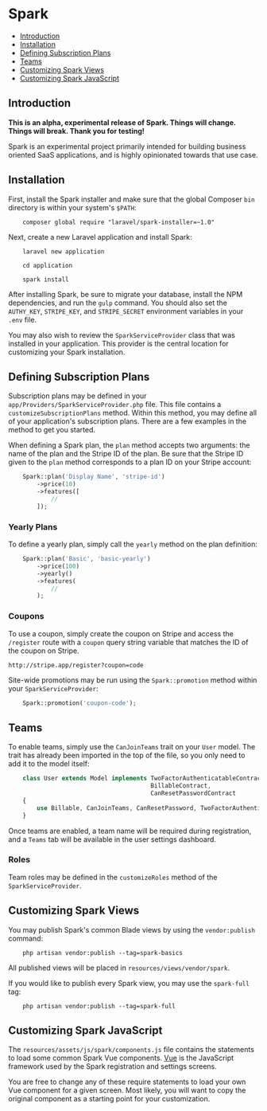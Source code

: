 # Spark

- [Introduction](#introduction)
- [Installation](#installation)
- [Defining Subscription Plans](#defining-subscription-plans)
- [Teams](#teams)
- [Customizing Spark Views](#customizing-spark-views)
- [Customizing Spark JavaScript](#customizing-spark-javascript)

<a name="introduction"></a>
## Introduction

**This is an alpha, experimental release of Spark. Things will change. Things will break. Thank you for testing!**

Spark is an experimental project primarily intended for building business oriented SaaS applications, and is highly opinionated towards that use case.

<a name="installation"></a>
## Installation

First, install the Spark installer and make sure that the global Composer `bin` directory is within your system's `$PATH`:
```
	composer global require "laravel/spark-installer=~1.0"
```
Next, create a new Laravel application and install Spark:
```
	laravel new application

	cd application

	spark install
```
After installing Spark, be sure to migrate your database, install the NPM dependencies, and run the `gulp` command. You should also set the `AUTHY_KEY`, `STRIPE_KEY`, and `STRIPE_SECRET` environment variables in your `.env` file.

You may also wish to review the `SparkServiceProvider` class that was installed in your application. This provider is the central location for customizing your Spark installation.

<a name="defining-subscription-plans"></a>
## Defining Subscription Plans

Subscription plans may be defined in your `app/Providers/SparkServiceProvider.php` file. This file contains a `customizeSubscriptionPlans` method. Within this method, you may define all of your application's subscription plans. There are a few examples in the method to get you started.

When defining a Spark plan, the `plan` method accepts two arguments: the name of the plan and the Stripe ID of the plan. Be sure that the Stripe ID given to the `plan` method corresponds to a plan ID on your Stripe account:
```php
	Spark::plan('Display Name', 'stripe-id')
		->price(10)
		->features([
			//
		]);
```

### Yearly Plans

To define a yearly plan, simply call the `yearly` method on the plan definition:
```php
	Spark::plan('Basic', 'basic-yearly')
		->price(100)
		->yearly()
		->features(
			//
		);
```
### Coupons

To use a coupon, simply create the coupon on Stripe and access the `/register` route with a `coupon` query string variable that matches the ID of the coupon on Stripe.

	http://stripe.app/register?coupon=code

Site-wide promotions may be run using the `Spark::promotion` method within your `SparkServiceProvider`:
```php
	Spark::promotion('coupon-code');
```
<a name="teams"></a>
## Teams

To enable teams, simply use the `CanJoinTeams` trait on your `User` model. The trait has already been imported in the top of the file, so you only need to add it to the model itself:
```php
	class User extends Model implements TwoFactorAuthenticatableContract,
	                                    BillableContract,
	                                    CanResetPasswordContract
	{
	    use Billable, CanJoinTeams, CanResetPassword, TwoFactorAuthenticatable;
	}
```
Once teams are enabled, a team name will be required during registration, and a `Teams` tab will be available in the user settings dashboard.

### Roles

Team roles may be defined in the `customizeRoles` method of the `SparkServiceProvider`.

<a name="customizing-spark-views"></a>
## Customizing Spark Views

You may publish Spark's common Blade views by using the `vendor:publish` command:

```
	php artisan vendor:publish --tag=spark-basics
```

All published views will be placed in `resources/views/vendor/spark`.

If you would like to publish every Spark view, you may use the `spark-full` tag:

```
	php artisan vendor:publish --tag=spark-full
```

<a name="customizing-spark-javascript"></a>
## Customizing Spark JavaScript

The `resources/assets/js/spark/components.js` file contains the statements to load some common Spark Vue components. [Vue](http://vuejs.org) is the JavaScript framework used by the Spark registration and settings screens.

You are free to change any of these require statements to load your own Vue component for a given screen. Most likely, you will want to copy the original component as a starting point for your customization.
